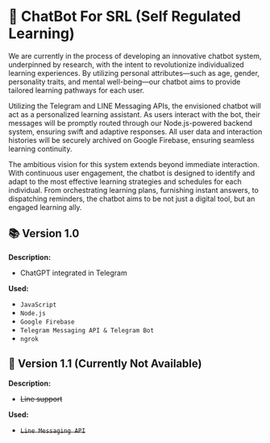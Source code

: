 # 🤖 ChatBot For SRL (Self Regulated Learning)

We are currently in the process of developing an innovative chatbot system, underpinned by research, with the intent to revolutionize individualized learning experiences. By utilizing personal attributes—such as age, gender, personality traits, and mental well-being—our chatbot aims to provide tailored learning pathways for each user.

Utilizing the Telegram and LINE Messaging APIs, the envisioned chatbot will act as a personalized learning assistant. As users interact with the bot, their messages will be promptly routed through our Node.js-powered backend system, ensuring swift and adaptive responses. All user data and interaction histories will be securely archived on Google Firebase, ensuring seamless learning continuity.

The ambitious vision for this system extends beyond immediate interaction. With continuous user engagement, the chatbot is designed to identify and adapt to the most effective learning strategies and schedules for each individual. From orchestrating learning plans, furnishing instant answers, to dispatching reminders, the chatbot aims to be not just a digital tool, but an engaged learning ally.

## 📚 Version 1.0

**Description:**

- ChatGPT integrated in Telegram

**Used:**

- `JavaScript`
- `Node.js`
- `Google Firebase`
- `Telegram Messaging API & Telegram Bot`
- `ngrok`

## 💬 Version 1.1 (Currently Not Available)

**Description:**

- ~~Line support~~

**Used:**

- ~~`Line Messaging API`~~

